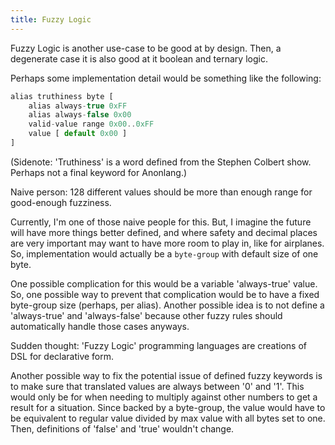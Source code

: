 ```yaml
---
title: Fuzzy Logic
---
```

Fuzzy Logic is another use-case to be good at by design. Then, a degenerate case it is also good at it boolean and ternary logic.

Perhaps some implementation detail would be something like the following:

```javascript
alias truthiness byte [
    alias always-true 0xFF
    alias always-false 0x00
    valid-value range 0x00..0xFF
    value [ default 0x00 ]
]
```

(Sidenote: 'Truthiness' is a word defined from the Stephen Colbert show. Perhaps not a final keyword for Anonlang.)

Naive person: 128 different values should be more than enough range for good-enough fuzziness.

Currently, I'm one of those naive people for this. But, I imagine the future will have more things better defined, and where safety and decimal places are very important may want to have more room to play in, like for airplanes. So, implementation would actually be a `byte-group` with default size of one byte.

One possible complication for this would be a variable 'always-true' value. So, one possible way to prevent that complication would be to have a fixed byte-group size (perhaps, per alias). Another possible idea is to not define a 'always-true' and 'always-false' because other fuzzy rules should automatically handle those cases anyways.

Sudden thought: 'Fuzzy Logic' programming languages are creations of DSL for declarative form.

Another possible way to fix the potential issue of defined fuzzy keywords is to make sure that translated values are always between '0' and '1'. This would only be for when needing to multiply against other numbers to get a result for a situation. Since backed by a byte-group, the value would have to be equivalent to regular value divided by max value with all bytes set to one. Then, definitions of 'false' and 'true' wouldn't change.
